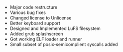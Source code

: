 - Major code restructure
- Various bug fixes
- Changed license to Unlicense
- Better keyboard support
- Designed and Implemented LuFS filesystem
- Added grub splashscreen
- Got working ELF loader and runner
- Small subset of posix-semicomplient syscalls added
